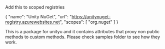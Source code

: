 

Add this to scoped registries

{
      "name": "Unity NuGet",
      "url": "https://unitynuget-registry.azurewebsites.net",
      "scopes": [
        "org.nuget"
      ]
}

This is a package for unityu and it contains attributes that proxy non public methods to custom methods.
Please check samples folder to see how they work.
